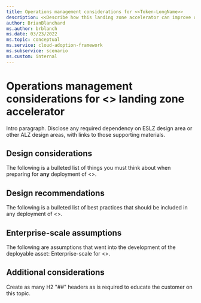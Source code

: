 ```yaml
---
title: Operations management considerations for <<Token-LongName>>
description: <<Describe how this landing zone accelerator can improve operations management for <<Token-Name>>.>>
author: BrianBlanchard
ms.author: brblanch
ms.date: 03/23/2022
ms.topic: conceptual
ms.service: cloud-adoption-framework
ms.subservice: scenario
ms.custom: internal
---
```


# Operations management considerations for <<Token-LongName>> landing zone accelerator

Intro paragraph. Disclose any required dependency on ESLZ design area or other ALZ design areas, with links to those supporting materials.

## Design considerations

The following is a bulleted list of things you must think about when preparing for **any** deployment of <<Token-LongName>>.

## Design recommendations

The following is a bulleted list of best practices that should be included in any deployment of <<Token-LongName>>.

## Enterprise-scale assumptions

The following are assumptions that went into the development of the deployable asset: Enterprise-scale for <<Token-LongName>>.

## Additional considerations

Create as many H2 "##" headers as is required to educate the customer on this topic.
